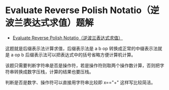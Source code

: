 # Evaluate Reverse Polish Notatio（逆波兰表达式求值）题解

 - [Evaluate Reverse Polish Notatio（逆波兰表达式求值）](https://leetcode-cn.com/problems/evaluate-reverse-polish-notation/)

 这题就是后缀表示法计算求值，后缀表示法是 a b op 转换成正常的中缀表示法就是 a op b 后缀表示法可以把表达式中的括号省略方便计算机计算。

 该题只需要判断字符串是否是操作符，若是操作符则取两个操作数计算，否则把字符串转换成数字压栈，计算的结果也要压栈。

 判断是否是数字、操作符可以直接用字符串比较即 x=="+" 这样写比较简洁。